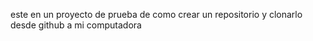 este en un proyecto de prueba de como crear un repositorio y clonarlo desde github a mi computadora 
